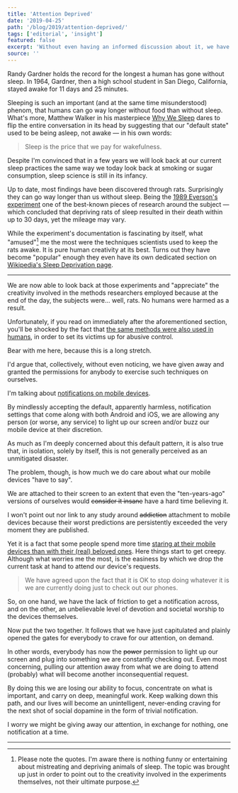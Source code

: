 ```yaml
---
title: 'Attention Deprived'
date: '2019-04-25'
path: '/blog/2019/attention-deprived/'
tags: ['editorial', 'insight']
featured: false
excerpt: 'Without even having an informed discussion about it, we have just capitulated and plainly opened the gates for everybody to light up our devices displays, on demand.'
source: ''
---
```


Randy Gardner holds the record for the longest a human has gone without sleep. In 1964, Gardner, then a high school student in San Diego, California, stayed awake for 11 days and 25 minutes.

Sleeping is such an important (and at the same time misunderstood) phenom, that humans can go way longer without food than without sleep. What's more, Matthew Walker in his masterpiece [Why We Sleep](https://www.amazon.com/dp/1501144316/) dares to flip the entire conversation in its head by suggesting that our "default state" used to be being asleep, not awake — in his own words:

> Sleep is the price that we pay for wakefulness.

Despite I'm convinced that in a few years we will look back at our current sleep practices the same way we today look back at smoking or sugar consumption, sleep science is still in its infancy.

Up to date, most findings have been discovered through rats. Surprisingly they can go way longer than us without sleep. Being the [1989 Everson's experiment](https://academic.oup.com/sleep/article/12/1/13/2742633) one of the best-known pieces of research around the subject — which concluded that depriving rats of sleep resulted in their death within up to 30 days, yet the mileage may vary.

While the experiment's documentation is fascinating by itself, what "amused"[^1] me the most were the techniques scientists used to keep the rats awake. It is pure human creativity at its best. Turns out they have become "popular" enough they even have its own dedicated section on [Wikipedia's Sleep Deprivation page](https://en.wikipedia.org/wiki/Sleep_deprivation#Scientific_study_of_laboratory_animals).

---

We are now able to look back at those experiments and "appreciate" the creativity involved in the methods researchers employed because at the end of the day, the subjects were... well, rats. No humans were harmed as a result.

Unfortunately, if you read on immediately after the aforementioned section, you'll be shocked by the fact that [the same methods were also used in humans](https://www.domesticshelters.org/articles/identifying-abuse/sleep-deprivation-as-abuse), in order to set its victims up for abusive control.

Bear with me here, because this is a long stretch.

I'd argue that, collectively, without even noticing, we have given away and granted the permissions for anybody to exercise such techniques on ourselves.

I'm talking about [notifications on mobile devices](/blog/2016/little-hacks).

By mindlessly accepting the default, apparently harmless, notification settings that come along with both Android and iOS, we are allowing any person (or worse, any service) to light up our screen and/or buzz our mobile device at their discretion.

As much as I'm deeply concerned about this default pattern, it is also true that, in isolation, solely by itself, this is not generally perceived as an unmitigated disaster.

The problem, though, is how much we do care about what our mobile devices "have to say".

We are attached to their screen to an extent that even the "ten-years-ago" versions of ourselves would ~~consider it insane~~ have a hard time believing it.

I won't point out nor link to any study around ~~addiction~~ attachment to mobile devices because their worst predictions are persistently exceeded the very moment they are published.

Yet it is a fact that some people spend more time [staring at their mobile devices than with their (real) beloved ones](/blog/2018/ready-player-one). Here things start to get creepy. Although what worries me the most, is the easiness by which we drop the current task at hand to attend our device's requests.

> We have agreed upon the fact that it is OK to stop doing whatever it is we are currently doing just to check out our phones.

So, on one hand, we have the lack of friction to get a notification across, and on the other, an unbelievable level of devotion and societal worship to the devices themselves.

Now put the two together. It follows that we have just capitulated and plainly opened the gates for everybody to crave for our attention, on demand.

In other words, everybody has now the ~~power~~ permission to light up our screen and plug into something we are constantly checking out. Even most concerning, pulling our attention away from what we are doing to attend (probably) what will become another inconsequential request.

By doing this we are losing our ability to focus, concentrate on what is important, and carry on deep, meaningful work. Keep walking down this path, and our lives will become an unintelligent, never-ending craving for the next shot of social dopamine in the form of trivial notification.

I worry we might be giving away our attention, in exchange for nothing, one notification at a time.

---

[^1]: Please note the quotes. I'm aware there is nothing funny or entertaining about mistreating and depriving animals of sleep. The topic was brought up just in order to point out to the creativity involved in the experiments themselves, not their ultimate purpose.
